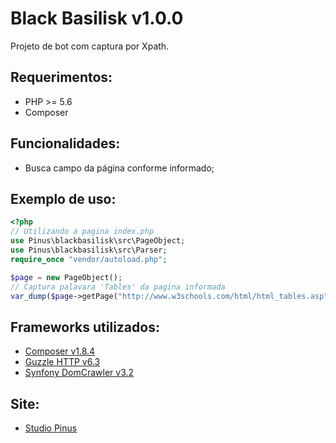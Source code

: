 # Black Basilisk v1.0.0

 Projeto de bot com captura por Xpath.
 
 
## Requerimentos:

- PHP >= 5.6
- Composer

## Funcionalidades:

- Busca campo da página conforme informado;

## Exemplo de uso:

```php
<?php
// Utilizando a pagina index.php
use Pinus\blackbasilisk\src\PageObject;
use Pinus\blackbasilisk\src\Parser;
require_once "vendor/autoload.php";

$page = new PageObject();
// Captura palavara 'Tables' da pagina informada
var_dump($page->getPage("http://www.w3schools.com/html/html_tables.asp")->getXpath('//h1/span[@class="color_h1"]'));
```
## Frameworks utilizados:

- [Composer v1.8.4](https://getcomposer.org/)
- [Guzzle HTTP v6.3](http://docs.guzzlephp.org/en/stable/)
- [Synfony DomCrawler v3.2](https://symfony.com/doc/current/components/dom_crawler.html)

## Site:

- [Studio Pinus](https://studiopinus.com/black-basilisk/)